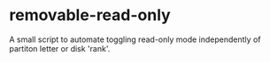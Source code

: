 # removable-read-only
A small script to automate toggling read-only mode independently of partiton letter or disk 'rank'.
